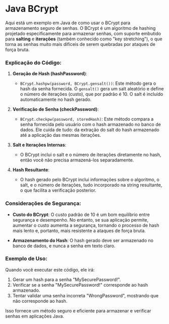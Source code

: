 # Java BCrypt

Aqui está um exemplo em Java de como usar o BCrypt para armazenamento seguro de senhas. O BCrypt é um algoritmo de hashing projetado especificamente para armazenar senhas, com suporte embutido para **salting** e **iterações** (também conhecido como "key stretching"), o que torna as senhas muito mais difíceis de serem quebradas por ataques de força bruta.


### Explicação do Código:

1. **Geração de Hash (hashPassword)**:
   - `BCrypt.hashpw(password, BCrypt.gensalt())`: Este método gera o hash da senha fornecida. O `gensalt()` gera um salt aleatório e define o número de iterações (custo), que por padrão é 10. O salt é incluído automaticamente no hash gerado.

2. **Verificação de Senha (checkPassword)**:
   - `BCrypt.checkpw(password, storedHash)`: Este método compara a senha fornecida pelo usuário com o hash armazenado no banco de dados. Ele cuida de tudo: da extração do salt do hash armazenado até a aplicação das mesmas iterações.

3. **Salt e Iterações Internas**:
   - O BCrypt inclui o salt e o número de iterações diretamente no hash, então você não precisa armazená-los separadamente.

4. **Hash Resultante**:
   - O hash gerado pelo BCrypt inclui informações sobre o algoritmo, o salt, e o número de iterações, tudo incorporado na string resultante, o que facilita a verificação posterior.

### Considerações de Segurança:

- **Custo do BCrypt**: O custo padrão de 10 é um bom equilíbrio entre segurança e desempenho. No entanto, se sua aplicação permite, aumentar o custo aumenta a segurança, tornando o processo de hash mais lento e, portanto, mais resistente a ataques de força bruta.
  
- **Armazenamento do Hash**: O hash gerado deve ser armazenado no banco de dados, e nunca a senha em texto claro.

### Exemplo de Uso:

Quando você executar este código, ele irá:

1. Gerar um hash para a senha "MySecurePassword!".
2. Verificar se a senha "MySecurePassword!" corresponde ao hash armazenado.
3. Tentar validar uma senha incorreta "WrongPassword", mostrando que não corresponde ao hash.

Isso fornece um método seguro e eficiente para armazenar e verificar senhas em aplicações Java.